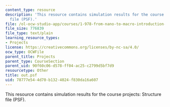 ```yaml
---
content_type: resource
description: 'This resource contains simulation results for the course projects: Structure
  file (PSF).'
file: /ol-ocw-studio-app/courses/1-978-from-nano-to-macro-introduction-to-atomistic-modeling-techniques-january-iap-2007/78777e544d70b1324024f830da16a607_out.psf
file_size: 776839
file_type: text/plain
learning_resource_types:
- Projects
license: https://creativecommons.org/licenses/by-nc-sa/4.0/
ocw_type: OCWFile
parent_title: Projects
parent_type: CourseSection
parent_uid: 90f60c06-d578-ff04-ac25-c2799d5bf7d9
resourcetype: Other
title: out.psf
uid: 78777e54-4d70-b132-4024-f830da16a607
---
```

This resource contains simulation results for the course projects: Structure file (PSF).
